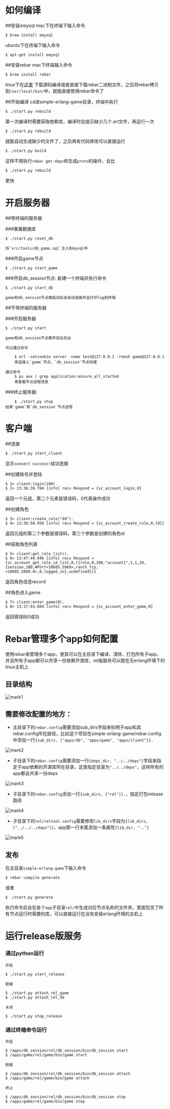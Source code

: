 如何编译
==================
##安装emysql
mac下在终端下输入命令

    $ brew install emysql

ubuntu下在终端下输入命令

    $ apt-get install emysql

##安装rebar
mac下终端输入命令

    $ brew install rebar

linux下在[这里](https://github.com/basho/rebar) 下载源码编译或者直接下载rebar二进制文件，之后将rebar拷贝到`/usr/local/bin/`中，就能直接使用rebar命令了

##开始编译
cd进simple-erlang-game目录，终端中执行
    
    $ ./start.py rebuild

第一次编译时需要获取依赖库，编译时会提示缺少几个.erl文件，再运行一次
    
    $ ./start.py rebuild

就能自动生成缺少的文件了，之后再有代码修改可以直接运行
    
    $ ./start.py build

这样不用执行`rebar get-deps`和生成`proto`的操作，会比
    
    $ ./start.py rebuild

更快


开启服务器
==================

##带终端的服务器

###重置数据库

    $ ./start.py reset_db

    将`src/tools/db_game.sql`注入到mysql中

###开启game节点

    $ ./start.py start_game

###开启db_session节点:
    新建一个终端并执行命令

    $ ./start.py start_db

    game和db_session节点都启动后会自动连接并且打印log到终端

##不带终端的服务器

###开启服务器

    $ ./start.py start 

    game和db_session节点都开启在后台

    可以通过命令
    
        $ erl -setcookie server -name test@127.0.0.1 -remsh game@127.0.0.1 
        来连接上`game`节点，`db_session`节点同理

    通过命令
        $ ps aux | grep application:ensure_all_started 
        来查看节点进程信息 

###终止服务器:

        $ ./start.py stop 
    结束`game`和`db_session`节点进程
 

客户端
==================
##连接

    $ ./start.py start_client

显示`connect success!`成功连接

##创建账号并登陆

    $ 1> client:login(100).
    $ 2> 13:36:39.784 [info] recv Respond = {sc_account_login,0}

返回一个元组，第二个元素是错误码，0代表操作成功

##创建角色

    $ 3> client:create_role("dd").
    $ 4> 13:36:50.950 [info] recv Respond = {sc_account_create_role,0,[0]}

返回元组的第二个参数是错误码，第三个参数是创建的角色id

##获取角色列表

    $ 5> client:get_role_list().
    $ 6> 13:47:49.946 [info] recv Respond = {sc_account_get_role_id_list,0,[{role,0,100,"account1",1,1,20,{session,100,#Port<10685.5969>,ranch_tcp,<10685.2089.0>,0,logged_in},undefined}]}

返回角色信息record

##角色进入game

    $ 7> client:enter_game(0).
    $ 8> 13:37:03.804 [info] recv Respond = {sc_account_enter_game,0}

返回错误码0成功

Rebar管理多个app如何配置
==================
使用rebar来管理多个app，使其可以在主目录下编译、清除、打包所有子app，并且所有子app都可以共享一份依赖开源库，rel版服务可以跑在无erlang环境下的linux主机上

## 目录结构


![mark1](/png/mark1.png)

## 需要修改配置的地方：
* 主目录下的`rebar.config`需要添加sub_dirs字段来标明子app和其rebar.config所在路径，比如这个项目在simple-erlang-game/rebar.config中添加一行`{sub_dirs, ["apps/db", "apps/game", "apps/client"]}.`


![mark2](/png/mark2.png)

* 子目录下的`rebar.config`需要添加一行`{deps_dir, "../../deps"}`字段来指定子app依赖的开源库所在目录，这里指定目录为`"../../deps"`，这样所有的app都会共享一份deps


![mark3](/png/mark3.png)

* 子目录下的`rebar.config`添加一行`{sub_dirs, ["rel"]}.`，指定打包release路径


![mark4](/png/mark4.png)

* 子目录下的`rel/reltool.config`需要修改`lib_dirs`字段为`{lib_dirs, ["../../../deps"]}`，app那一行末尾添加一条属性`{lib_dir, ".."}`


![mark5](/png/mark5.png)

## 发布

在主目录`simple-erlang-game`下输入命令

    $ rebar compile generate

或者

    $ ./start.py generate

执行命令后会在各个`app`子目录`rel/`中生成对应节点名称的文件夹，里面包含了所有节点运行时需要的库，可以直接运行在没有安装erlang环境的主机上


运行release版服务
======================

### 通过python运行

    开启

    $ ./start.py start_release

    链接

    $ ./start.py attach_rel_game
    $ ./start.py attach_rel_db

    关闭

    $ ./start.py stop_release

### 通过终端命令运行

    开启

    $ /apps/db_session/rel/db_session/bin/db_session start
    $ /apps/game/rel/game/bin/game start

    链接

    $ /apps/db_session/rel/db_session/bin/db_session attach
    $ /apps/game/rel/game/bin/game attach

    终止

    $ /apps/db_session/rel/db_session/bin/db_session stop
    $ /apps/game/rel/game/bin/game stop


